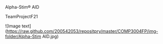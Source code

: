 Alpha-Stim® AID

TeamProjectF21

![Image text](https://raw.github.com/200542053/repositpry/master/COMP3004FP/img-folder/Alpha-Stim AID.jpg)
